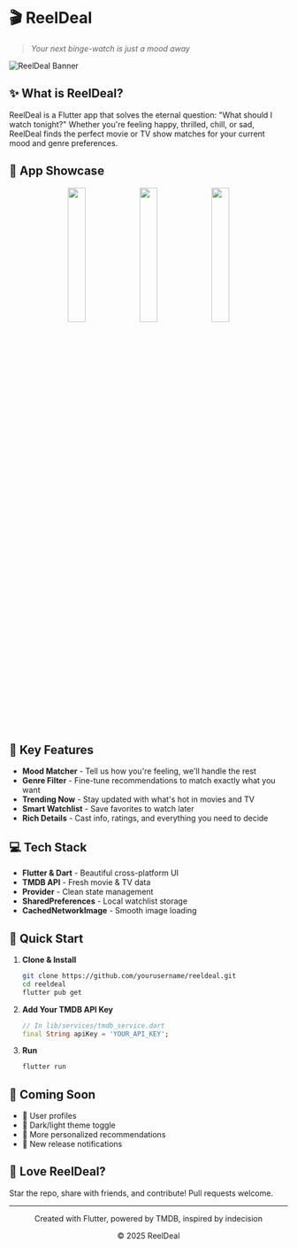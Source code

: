 # 🎬 ReelDeal

> *Your next binge-watch is just a mood away*

![ReelDeal Banner](https://i.ibb.co/rRZvpzNs/reeldeal-banner.jpg)

## ✨ What is ReelDeal?

ReelDeal is a Flutter app that solves the eternal question: "What should I watch tonight?" Whether you're feeling happy, thrilled, chill, or sad, ReelDeal finds the perfect movie or TV show matches for your current mood and genre preferences.

## 📱 App Showcase

<div align="center">
  <img src="https://via.placeholder.com/250x500?text=Discover" width="25%" />
  <img src="https://via.placeholder.com/250x500?text=Filter" width="25%" /> 
  <img src="https://via.placeholder.com/250x500?text=Details" width="25%" />
</div>

## 🚀 Key Features

- **Mood Matcher** - Tell us how you're feeling, we'll handle the rest
- **Genre Filter** - Fine-tune recommendations to match exactly what you want
- **Trending Now** - Stay updated with what's hot in movies and TV
- **Smart Watchlist** - Save favorites to watch later
- **Rich Details** - Cast info, ratings, and everything you need to decide

## 💻 Tech Stack

- **Flutter & Dart** - Beautiful cross-platform UI
- **TMDB API** - Fresh movie & TV data
- **Provider** - Clean state management
- **SharedPreferences** - Local watchlist storage
- **CachedNetworkImage** - Smooth image loading

## 🏁 Quick Start

1. **Clone & Install**
   ```bash
   git clone https://github.com/yourusername/reeldeal.git
   cd reeldeal
   flutter pub get
   ```

2. **Add Your TMDB API Key**
   ```dart
   // In lib/services/tmdb_service.dart
   final String apiKey = 'YOUR_API_KEY';
   ```

3. **Run**
   ```bash
   flutter run
   ```

## 🔮 Coming Soon

- 🔐 User profiles
- 🌙 Dark/light theme toggle
- 🎯 More personalized recommendations
- 🔔 New release notifications

## 💖 Love ReelDeal?

Star the repo, share with friends, and contribute! Pull requests welcome.

---

<div align="center">
  <p>Created with Flutter, powered by TMDB, inspired by indecision</p>
  <p>© 2025 ReelDeal</p>
</div>
